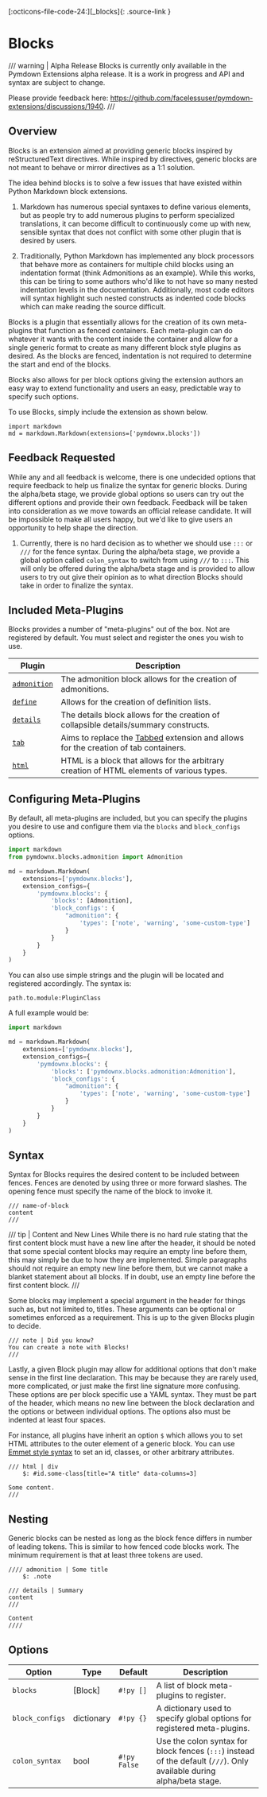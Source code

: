 [:octicons-file-code-24:][_blocks]{: .source-link }

# Blocks

/// warning | Alpha Release
Blocks is currently only available in the Pymdown Extensions alpha release. It is a work in progress and API and
syntax are subject to change.

Please provide feedback here: https://github.com/facelessuser/pymdown-extensions/discussions/1940.
///

## Overview

Blocks is an extension aimed at providing generic blocks inspired by reStructuredText directives. While inspired by
directives, generic blocks are not meant to behave or mirror directives as a 1:1 solution.

The idea behind blocks is to solve a few issues that have existed within Python Markdown block extensions.

1. Markdown has numerous special syntaxes to define various elements, but as people try to add numerous plugins to
   perform specialized translations, it can become difficult to continuously come up with new, sensible syntax that does
   not conflict with some other plugin that is desired by users.

2. Traditionally, Python Markdown has implemented any block processors that behave more as containers for multiple child
   blocks using an indentation format (think Admonitions as an example). While this works, this can be tiring to some
   authors who'd like to not have so many nested indentation levels in the documentation. Additionally, most code
   editors will syntax highlight such nested constructs as indented code blocks which can make reading the source
   difficult.

Blocks is a plugin that essentially allows for the creation of its own meta-plugins that function as fenced containers.
Each meta-plugin can do whatever it wants with the content inside the container and allow for a single generic format
to create as many different block style plugins as desired. As the blocks are fenced, indentation is not required to
determine the start and end of the blocks.

Blocks also allows for per block options giving the extension authors an easy way to extend functionality and users an
easy, predictable way to specify such options.

To use Blocks, simply include the extension as shown below.

```py3
import markdown
md = markdown.Markdown(extensions=['pymdownx.blocks'])
```

## Feedback Requested

While any and all feedback is welcome, there is one undecided options that require feedback to help us finalize the
syntax for generic blocks. During the alpha/beta stage, we provide global options so users can try out the different
options and provide their own feedback. Feedback will be taken into consideration as we move towards an official release
candidate. It will be impossible to make all users happy, but we'd like to give users an opportunity to help shape
the direction.

1. Currently, there is no hard decision as to whether we should use `:::` or `///` for the fence syntax. During the
   alpha/beta stage, we provide a global option called `colon_syntax` to switch from using `///` to `:::`. This will
   only be offered during the alpha/beta stage and is provided to allow users to try out give their opinion as to what
   direction Blocks should take in order to finalize the syntax.

## Included Meta-Plugins

Blocks provides a number of "meta-plugins" out of the box. Not are registered by default. You must select and register
the ones you wish to use.

Plugin                                  |  Description
--------------------------------------- | -----------
[`admonition`](./plugins/admonition.md) | The admonition block allows for the creation of admonitions.
[`define`](./plugins/definition.md)     | Allows for the creation of definition lists.
[`details`](./plugins/details.md)       | The details block allows for the creation of collapsible details/summary constructs.
[`tab`](./plugins/tab.md)               | Aims to replace the [Tabbed](../tabbed.md) extension and allows for the creation of tab containers.
[`html`](./plugins/html.md)             | HTML is a block that allows for the arbitrary creation of HTML elements of various types.


## Configuring Meta-Plugins

By default, all meta-plugins are included, but you can specify the plugins you desire to use and configure them via the
`blocks` and `block_configs` options.

```py
import markdown
from pymdownx.blocks.admonition import Admonition

md = markdown.Markdown(
    extensions=['pymdownx.blocks'],
    extension_configs={
        'pymdownx.blocks': {
            'blocks': [Admonition],
            'block_configs': {
                "admonition": {
                    'types': ['note', 'warning', 'some-custom-type']
                }
            }
        }
    }
)
```

You can also use simple strings and the plugin will be located and registered accordingly. The syntax is:

```
path.to.module:PluginClass
```

A full example would be:

```py
import markdown

md = markdown.Markdown(
    extensions=['pymdownx.blocks'],
    extension_configs={
        'pymdownx.blocks': {
            'blocks': ['pymdownx.blocks.admonition:Admonition'],
            'block_configs': {
                "admonition": {
                    'types': ['note', 'warning', 'some-custom-type']
                }
            }
        }
    }
)
```

## Syntax

Syntax for Blocks requires the desired content to be included between fences. Fences are denoted by using three or
more forward slashes. The opening fence must specify the name of the block to invoke it.

```
/// name-of-block
content
///
```

/// tip | Content and New Lines
While there is no hard rule stating that the first content block must have a new line after the header, it should be
noted that some special content blocks may require an empty line before them, this may simply be due to how they are
implemented. Simple paragraphs should not require an empty new line before them, but we cannot make a blanket
statement about all blocks. If in doubt, use an empty line before the first content block.
///

Some blocks may implement a special argument in the header for things such as, but not limited to, titles. These
arguments can be optional or sometimes enforced as a requirement. This is up to the given Blocks plugin to decide.

```
/// note | Did you know?
You can create a note with Blocks!
///
```

Lastly, a given Block plugin may allow for additional options that don't make sense in the first line declaration.
This may be because they are rarely used, more complicated, or just make the first line signature more confusing. These
options are per block specific use a YAML syntax. They must be part of the header, which means no new line between the
block declaration and the options or between individual options. The options also must be indented at least four spaces.

For instance, all plugins have inherit an option `$` which allows you to set HTML attributes to the outer element of a
generic block. You can use [Emmet style syntax](https://docs.emmet.io/abbreviations/syntax/) to set an id, classes, or
other arbitrary attributes.

```
/// html | div
    $: #id.some-class[title="A title" data-columns=3]

Some content.
///
```

## Nesting

Generic blocks can be nested as long as the block fence differs in number of leading tokens. This is similar to how
fenced code blocks work. The minimum requirement is that at least three tokens are used.

```
//// admonition | Some title
    $: .note

/// details | Summary
content
///

Content
////
```

## Options

Option                | Type       |  Default                           | Description
--------------------- | ---------- | ---------------------------------- | -----------
`blocks`              | \[Block\]  | `#!py []`                           | A list of block meta-plugins to register.
`block_configs`       | dictionary | `#!py {}`                         | A dictionary used to specify global options for registered meta-plugins.
`colon_syntax`        | bool       | `#!py False`                      | Use the colon syntax for block fences (`:::`) instead of the default (`///`). Only available during alpha/beta stage.

